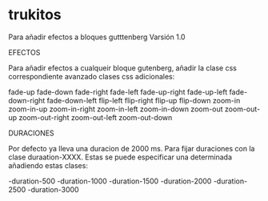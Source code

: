 # trukitos
Para añadir efectos a bloques gutttenberg
Varsión 1.0


EFECTOS

Para añadir efectos a cualqueir bloque gutenberg, añadir la clase css correspondiente avanzado clases css adicionales:

fade-up
fade-down
fade-right
fade-left
fade-up-right
fade-up-left
fade-down-right
fade-down-left
flip-left
flip-right
flip-up
flip-down
zoom-in
zoom-in-up
zoom-in-right
zoom-in-left
zoom-in-down
zoom-out
zoom-out-up
zoom-out-right
zoom-out-left
zoom-out-down


DURACIONES

Por defecto ya lleva una duracion de 2000 ms. Para fijar duraciones con la clase duraation-XXXX. Estas se puede especificar una determinada añadiendo estas clases:

-duration-500
-duration-1000
-duration-1500
-duration-2000
-duration-2500
-duration-3000
